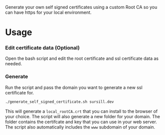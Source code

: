 Generate your own self signed certificates using a custom Root CA so you can have https for your local environment.

# Usage
### Edit certificate data (Optional)
Open the bash script and edit the root certificate and ssl certificate data as needed.

### Generate
Run the script and pass the domain you want to generate a new ssl certificate for.
``` bash
./generate_self_signed_certificate.sh sursill.dev
```
This will generate a `local_rootCA.crt` that you can install to the browser of your choice. The script will also generate a new folder for your domain. The folder contains the certifcate and key that you can use in your web server. The script also automatically includes the `www` subdomain of your domain.
